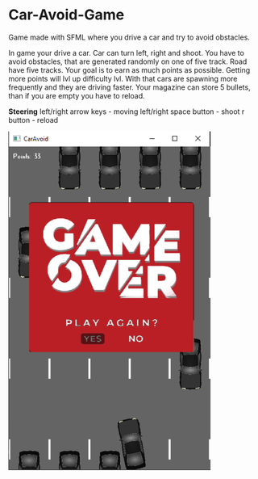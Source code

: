 # Car-Avoid-Game
Game made with SFML where you drive a car and try to avoid obstacles.

In game your drive a car. Car can turn left, right and shoot. You have to avoid obstacles, that are generated randomly on one of five track. Road have five tracks. Your goal is to earn as much points as possible. Getting more points will lvl up difficulty lvl. With that cars are spawning more frequently and they are driving faster. Your magazine can store 5 bullets, than if you are empty you have to reload.

**Steering**
left/right arrow keys - moving left/right
space button - shoot
r button - reload

<img src="carAvoid.png" alt="Image"/>
